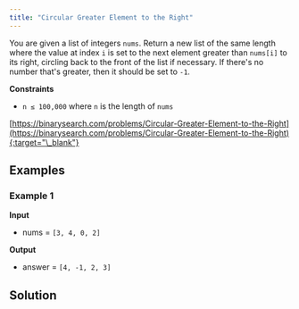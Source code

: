 ```yaml
---
title: "Circular Greater Element to the Right"
---
```


You are given a list of integers `nums`. Return a new list of the same length where the value at index `i` is set to the next element greater than `nums[i]` to its right, circling back to the front of the list if necessary. If there's no number that's greater, then it should be set to `-1`.

**Constraints**

- `n ≤ 100,000` where `n` is the length of `nums`

[https://binarysearch.com/problems/Circular-Greater-Element-to-the-Right](https://binarysearch.com/problems/Circular-Greater-Element-to-the-Right){:target="\_blank"}

## Examples

### Example 1

**Input**

- nums = `[3, 4, 0, 2]`

**Output**

- answer = `[4, -1, 2, 3]`

## Solution

<script src="https://gist.github.com/yaeba/16da7be5123724fcf6eccc25581cef5a.js?file=Circular-Greater-Element-to-the-Right.py"></script>
